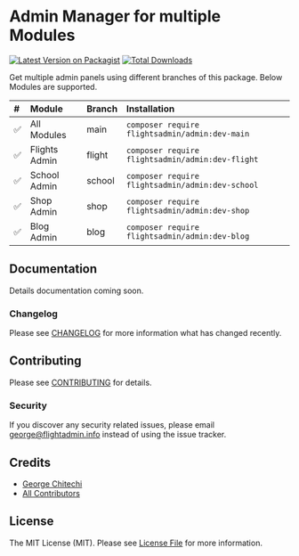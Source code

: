# Admin Manager for multiple Modules

[![Latest Version on Packagist](https://img.shields.io/packagist/v/flightsadmin/admin.svg?style=flat-square)](https://packagist.org/packages/flightsadmin/admin)
[![Total Downloads](https://img.shields.io/packagist/dt/flightsadmin/admin.svg?style=flat-square)](https://packagist.org/packages/flightsadmin/admin)

Get multiple admin panels using different branches of this package. Below Modules are supported.

| # | Module   |      Branch      |  Installation |
|:------ |:----------|:-------------|:------|
| ✅ | All Modules |  main | ` composer require flightsadmin/admin:dev-main ` |
| ✅ | Flights Admin |  flight | ` composer require flightsadmin/admin:dev-flight ` |
| ✅ | School Admin |  school | ` composer require flightsadmin/admin:dev-school ` |
| ✅ | Shop Admin |  shop | ` composer require flightsadmin/admin:dev-shop  ` |
| ✅ | Blog Admin |  blog | ` composer require flightsadmin/admin:dev-blog ` |

## Documentation

Details documentation coming soon.

### Changelog

Please see [CHANGELOG](CHANGELOG.md) for more information what has changed recently.

## Contributing

Please see [CONTRIBUTING](CONTRIBUTING.md) for details.

### Security

If you discover any security related issues, please email george@flightadmin.info instead of using the issue tracker.

## Credits

-   [George Chitechi](https://github.com/flightsadmin)
-   [All Contributors](../../contributors)

## License

The MIT License (MIT). Please see [License File](LICENSE.md) for more information.